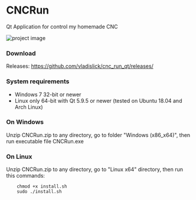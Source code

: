 # CNCRun
Qt Application for control my homemade CNC

![project image](https://github.com/vladislick/cnc_run_qt/raw/master/images/general.png)

### Download
Releases: https://github.com/vladislick/cnc_run_qt/releases/

### System requirements
- Windows 7 32-bit or newer
- Linux only 64-bit with Qt 5.9.5 or newer (tested on Ubuntu 18.04 and Arch Linux)

### On Windows
Unzip CNCRun.zip to any directory, go to folder "Windows (x86_x64)", then run executable file CNCRun.exe

### On Linux
Unzip CNCRun.zip to any directory, go to "Linux x64" directory, then run this commands:
        
        chmod +x install.sh
        sudo ./install.sh
